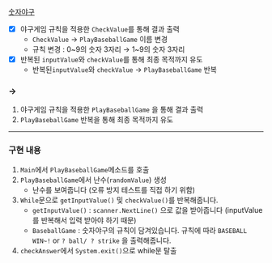 [숫자야구](https://github.com/selab-hs/selab-baseball-game)

- [x]  야구게임 규칙을 적용한 `CheckValue`를 통해 결과 출력
    - `CheckValue` → `PlayBaseballGame` 이름 변경
    - 규칙 변경 : 0~9의 숫자 3자리 → 1~9의 숫자 3자리
- [x]  반복된 `inputValue`와 `checkValue`를 통해 최종 목적까지 유도
    - 반복된`inputValue`와 `checkValue` → `PlayBaseballGame` 반복
### →
1. 야구게임 규칙을 적용한 `PlayBaseballGame` 을 통해 결과 출력
2. `PlayBaseballGame` 반복을 통해 최종 목적까지 유도

---

### 구현 내용

1. `Main`에서 `PlayBaseballGame`메소드를 호출
2. `PlayBaseballGame`에서 난수(`randomValue`) 생성
    - 난수를 보여줍니다 (오류 방지 테스트를 직접 하기 위함)
3. `While`문으로 `getInputValue()` 및 `checkValue()`를 반복해줍니다.
    - `getInputValue()` : `scanner.NextLine()` 으로 값을 받아줍니다 (inputValue를 반복해서 입력 받아야 하기 때문)
    - `BaseballGame` : 숫자야구의 규칙이 담겨있습니다. 규칙에 따라 `BASEBALL WIN~!` or `? ball/ ? strike` 을 출력해줍니다.
4. `checkAnswer`에서 `System.exit()`으로 while문 탈출
